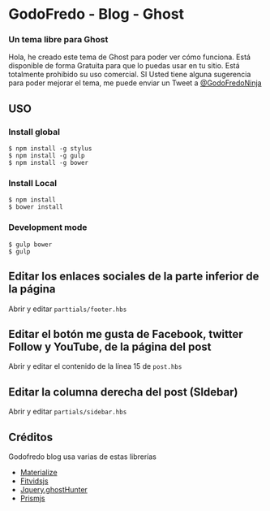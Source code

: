 # GodoFredo - Blog - Ghost
### Un tema libre para Ghost

Hola,  he creado este tema de Ghost para poder ver cómo funciona. Está disponible de forma Gratuita para que lo puedas usar en tu sitio. Está totalmente prohibido su uso comercial. SI Usted tiene alguna sugerencia para poder mejorar el tema,  me puede enviar un Tweet a [@GodoFredoNinja](https://twitter.com/GodoFredoNinja)

## USO

### Install global
```
$ npm install -g stylus
$ npm install -g gulp
$ npm install -g bower
```

### Install Local
```
$ npm install
$ bower install
```
### Development mode
```
$ gulp bower
$ gulp
```

## Editar los enlaces sociales de la parte inferior de la página

Abrir y editar `parttials/footer.hbs`

## Editar el botón me gusta de Facebook, twitter Follow y YouTube, de la página del post

Abrir y editar el contenido de la línea 15 de `post.hbs`

## Editar la columna derecha del post (SIdebar)
Abrir y editar `partials/sidebar.hbs`


## Créditos
Godofredo blog usa  varias de estas librerías

- [Materialize](materializecss.com)
- [Fitvidsjs](http://fitvidsjs.com/)
- [Jquery.ghostHunter](https://github.com/jamalneufeld/ghostHunter)
- [Prismjs](http://prismjs.com/) 
